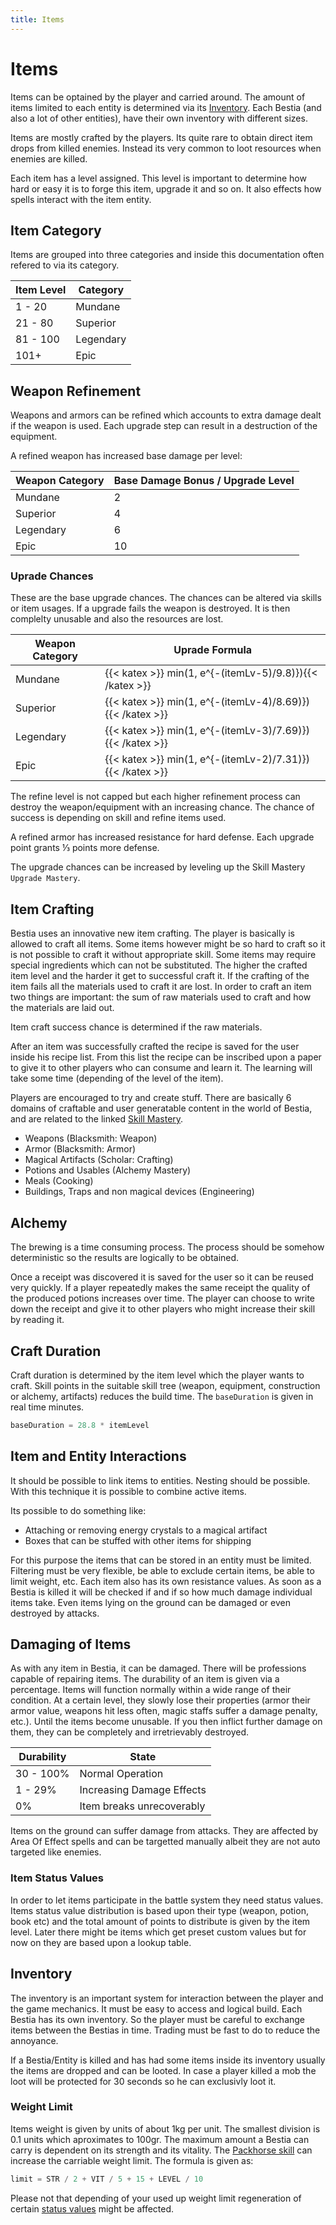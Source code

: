 ```yaml
---
title: Items
---
```


# Items

Items can be optained by the player and carried around. The amount of items limited to each entity is determined via
its [Inventory](#inventory). Each Bestia (and also a lot of other entities), have their own inventory with different sizes.

Items are mostly crafted by the players. Its quite rare to obtain direct item drops from killed enemies. Instead its very common
to loot resources when enemies are killed.

Each item has a level assigned. This level is important to determine how hard or easy it is to forge this item, upgrade
it and so on. It also effects how spells interact with the item entity.

## Item Category

Items are grouped into three categories and inside this documentation often refered to via its category.

| Item Level | Category  |
| ---------- | --------- |
| 1 - 20     | Mundane   |
| 21 - 80    | Superior  |
| 81 - 100   | Legendary |
| 101+       | Epic      |

## Weapon Refinement

Weapons and armors can be refined which accounts to extra damage dealt if the weapon is used. Each upgrade step can
result in a destruction of the equipment.

A refined weapon has increased base damage per level:

| Weapon Category | Base Damage Bonus / Upgrade Level |
| --------------- | --------------------------------- |
| Mundane         | 2                                 |
| Superior        | 4                                 |
| Legendary       | 6                                 |
| Epic            | 10                                |

### Uprade Chances

These are the base upgrade chances. The chances can be altered via skills or item usages. If a upgrade fails the weapon is destroyed. It is then complelty unusable and also the resources are lost.

| Weapon Category | Uprade Formula                                            |
| --------------- | --------------------------------------------------------- |
| Mundane         | {{< katex >}} min(1, e^{-(itemLv-5)/9.8)}){{< /katex >}}  |
| Superior        | {{< katex >}} min(1, e^{-(itemLv-4)/8.69)}){{< /katex >}} |
| Legendary       | {{< katex >}} min(1, e^{-(itemLv-3)/7.69)}){{< /katex >}} |
| Epic            | {{< katex >}} min(1, e^{-(itemLv-2)/7.31)}){{< /katex >}} |

The refine level is not capped but each higher refinement process can destroy the weapon/equipment with an increasing chance.
The chance of success is depending on skill and refine items used.

A refined armor has increased resistance for hard defense. Each upgrade point grants ⅓ points more defense.

The upgrade chances can be increased by leveling up the Skill Mastery `Upgrade Mastery`.

## Item Crafting

Bestia uses an innovative new item crafting. The player is basically is allowed to craft all items. Some items however
might be so hard to craft so it is not possible to craft it without appropriate skill. Some items may require special
ingredients which can not be substituted. The higher the crafted item level and the harder it get to successful craft
it. If the crafting of the item fails all the materials used to craft it are lost. In order to craft an item two things
are important: the sum of raw materials used to craft and how the materials are laid out.

Item craft success chance is determined if the raw materials.

After an item was successfully crafted the recipe is saved for the user inside his recipe list. From this list the
recipe can be inscribed upon a paper to give it to other players who can consume and learn it. The learning will take
some time (depending of the level of the item).

Players are encouraged to try and create stuff. There are basically 6 domains of craftable and user generatable content
in the world of Bestia, and are related to the linked [Skill Mastery](/docs/mechanics/master#skill-mastery).

* Weapons (Blacksmith: Weapon)
* Armor (Blacksmith: Armor)
* Magical Artifacts (Scholar: Crafting)
* Potions and Usables (Alchemy Mastery)
* Meals (Cooking)
* Buildings, Traps and non magical devices (Engineering)

## Alchemy

The brewing is a time consuming process. The process should be somehow deterministic so the results are logically to be obtained.

Once a receipt was discovered it is saved for the user so it can be reused very quickly. If a player repeatedly makes
the same receipt the quality of the produced potions increases over time. The player can choose to write down the
receipt and give it to other players who might increase their skill by reading it.

## Craft Duration

Craft duration is determined by the item level which the player wants to craft. Skill points in the suitable skill tree
(weapon, equipment, construction or alchemy, artifacts) reduces the build time. The `baseDuration` is given in real
time minutes.

```kotlin
baseDuration = 28.8 * itemLevel
```

## Item and Entity Interactions

It should be possible to link items to entities. Nesting should be possible. With this technique it is possible to
combine active items.

Its possible to do something like:

* Attaching or removing energy crystals to a magical artifact
* Boxes that can be stuffed with other items for shipping

For this purpose the items that can be stored in an entity must be limited. Filtering must be very flexible, be able to
exclude certain items, be able to limit weight, etc. Each item also has its own resistance values. As soon as a Bestia
is killed it will be checked if and if so how much damage individual items take. Even items lying on the ground can be
damaged or even destroyed by attacks.

## Damaging of Items

As with any item in Bestia, it can be damaged. There will be professions capable of repairing items. The durability of
an item is given via a percentage. Items will function normally within a wide range of their condition. At a certain
level, they slowly lose their properties (armor their armor value, weapons hit less often, magic staffs suffer a damage
penalty, etc.). Until the items become unusable. If you then inflict further damage on them, they can be completely and
irretrievably destroyed.

| Durability | State                     |
| ---------- | ------------------------- |
| 30 - 100%  | Normal Operation          |
| 1 - 29%    | Increasing Damage Effects |
| 0%         | Item breaks unrecoverably |

Items on the ground can suffer damage from attacks. They are affected by Area Of Effect spells and can be targetted manually
albeit they are not auto targeted like enemies.

### Item Status Values

In order to let items participate in the battle system they need status values. Items status value distribution is based
upon their type (weapon, potion, book etc) and the total amount of points to distribute is given by the item level.
Later there might be items which get preset custom values but for now on they are based upon a lookup table.

## Inventory

The inventory is an important system for interaction between the player and the game mechanics. It must be easy to access
and logical build. Each Bestia has its own inventory. So the player must be careful to exchange items between the
Bestias in time. Trading must be fast to do to reduce the annoyance.

If a Bestia/Entity is killed and has had some items inside its inventory usually the items are dropped and can be looted.
In case a player killed a mob the loot will be protected for 30 seconds so he can exclusivly loot it.

### Weight Limit

Items weight is given by units of about 1kg per unit. The smallest division is 0.1 units which aproximates to 100gr.
The maximum amount a Bestia can carry is dependent on its strength and its vitality. The
[Packhorse skill](/docs/mechanics/skills/#packhorse) can  increase the carriable weight limit. The formula is given as:

```kotlin
limit = STR / 2 + VIT / 5 + 15 + LEVEL / 10
```

Please not that depending of your used up weight limit regeneration of certain [status values](/docs/mechanics/bestia/statusvalues/)
might be affected.

